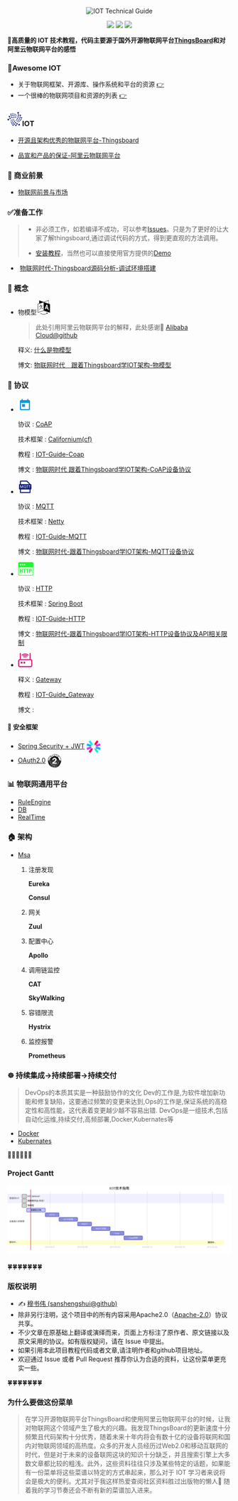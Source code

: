 <p align="center">
    <img src="https://james-1258744956.cos.ap-shanghai.myqcloud.com/IOT%20Technical%20Guide/logo.png" alt="IOT Technical Guide">
</p>
<p align="center">
    <a href="https://travis-ci.org/sanshengshui/IOT-Technical-Guide"><img src="https://travis-ci.org/sanshengshui/IOT-Technical-Guide.svg?branch=master" /></a>
    <a href="https://github.com/sanshengshui/Groza/blob/master/LICENSE"><img src="https://img.shields.io/badge/license-Apache-000000.svg" /></a>
    <a href="https://github.com/sanshengshui/IOT-Technical-Guide/issues"><img src="http://isitmaintained.com/badge/open/dreamans/syncd.svg" /></a>




 **:maple_leaf:高质量的 IOT 技术教程，代码主要源于国外开源物联网平台[ThingsBoard](https://thingsboard.io/)和对阿里云物联网平台的感悟**

### 🔎Awesome IOT

-  关于物联网框架、开源库、操作系统和平台的资源  [:point_right:](https://phodal.github.io/awesome-iot/)
- 一个很棒的物联网项目和资源的列表  [:point_right:](https://github.com/HQarroum/awesome-iot)

### ![](png/IOT.png)IOT

- [开源且架构优秀的物联网平台-Thingsboard](https://thingsboard.io/)

- [品宣和产品的保证-阿里云物联网平台](https://www.aliyun.com/product/iot-deviceconnect?spm=5176.12825654.eofdhaal5.103.e9392c4adOqibP)


### :couple: 商业前景

- [物联网前景与市场](https://blog.mushuwei.cn/2018/10/26/IOT市场及技术模拟/)

### :white_check_mark:准备工作

> - 非必须工作，如若编译不成功，可以参考[Issues](https://github.com/thingsboard/thingsboard/issues)。只是为了更好的让大家了解thingsboard,通过调试代码的方式，得到更直观的方法调用。
>
> - [安装教程](https://thingsboard.io/docs/installation/)，当然也可以直接使用官方提供的[Demo](http://demo.thingsboard.io)

- ​	[物联网时代-Thingsboard源码分析-调试环境搭建](https://blog.mushuwei.cn/2018/07/21/%E7%89%A9%E8%81%94%E7%BD%91%E6%97%B6%E4%BB%A3-Thingsboard%E6%BA%90%E7%A0%81%E5%88%86%E6%9E%90-%E8%B0%83%E8%AF%95%E7%8E%AF%E5%A2%83%E6%90%AD%E5%BB%BA/)

### :scroll: 概念

- 物模型![](png/language.png)
  
  > 此处引用阿里云物联网平台的解释，此处感谢:clap: ​[Alibaba Cloud@github](https://github.com/aliyun)
  
  释义:  [什么是物模型](https://help.aliyun.com/document_detail/73727.html)
  
  博文: [物联网时代　跟着Thingsboard学IOT架构-物模型](https://blog.mushuwei.cn/2019/04/17/%E6%88%91%E6%98%AF%E5%BA%96%E4%B8%81-%E8%82%A2%E8%A7%A3IOT%E5%B9%B3%E5%8F%B0%E4%B9%8B%E7%89%A9%E6%A8%A1%E5%9E%8B/)

### :email: 协议
- ![](png/coap.png)

  协议 :  [CoAP](https://coap.technology/)

  技术框架 : [Californium(cf)](https://www.eclipse.org/californium/)
  
  教程 : [IOT-Guide-Coap](https://github.com/sanshengshui/IOT-Technical-Guide/tree/master/IOT-Guide-Coap)
  
  博文 : [物联网时代 跟着Thingsboard学IOT架构-CoAP设备协议](https://blog.mushuwei.cn/2019/07/25/%E7%89%A9%E8%81%94%E7%BD%91%E6%97%B6%E4%BB%A3-%E8%B7%9F%E7%9D%80Thingsboard%E5%AD%A6IOT%E6%9E%B6%E6%9E%84-CoAP%E8%AE%BE%E5%A4%87%E5%8D%8F%E8%AE%AE/)

- ![](png/MQTT.png)

   协议 :  [MQTT](http://mqtt.org/)
  
   技术框架 :  [Netty](https://netty.io/)
   
   教程 : [IOT-Guide-MQTT](https://github.com/sanshengshui/IOT-Technical-Guide/tree/master/IOT-Guide-MQTT)
   
   博文 : [物联网时代-跟着Thingsboard学IOT架构-MQTT设备协议](https://blog.mushuwei.cn/2019/07/24/%E7%89%A9%E8%81%94%E7%BD%91%E6%97%B6%E4%BB%A3-%E8%B7%9F%E7%9D%80Thingsboard%E5%AD%A6IOT%E6%9E%B6%E6%9E%84-MQTT%E8%AE%BE%E5%A4%87%E5%8D%8F%E8%AE%AE/)

- ![](png/HTTP.png)
  
   协议 :  [HTTP](https://en.wikipedia.org/wiki/Hypertext_Transfer_Protocol)
   
   技术框架 :  [Spring Boot](https://spring.io/projects/spring-boot)
       
   教程 : [IOT-Guide-HTTP](https://github.com/sanshengshui/IOT-Technical-Guide/tree/master/IOT-Guide-HTTP)
   
   博文 : [物联网时代-跟着Thingsboard学IOT架构-HTTP设备协议及API相关限制](https://blog.mushuwei.cn/2019/08/16/%E7%89%A9%E8%81%94%E7%BD%91%E6%97%B6%E4%BB%A3-%E8%B7%9F%E7%9D%80Thingsboard%E5%AD%A6IOT%E6%9E%B6%E6%9E%84-HTTP%E8%AE%BE%E5%A4%87%E5%8D%8F%E8%AE%AE%E5%8F%8AAPI%E7%9B%B8%E5%85%B3%E9%99%90%E5%88%B6/)
   
- ![](png/gateway.png)
  
    释义 : [Gateway](https://baike.baidu.com/item/%E7%BD%91%E5%85%B3/98992?fr=aladdin)
    
    教程 : [IOT-Guide_Gateway](https://github.com/sanshengshui/IOT-Technical-Guide/tree/master/IOT-Guide-Gateway)
    
    博文 : 

#### :closed_lock_with_key:  安全框架

- [Spring Security + JWT]() [<img src="png/pic_logo.svg" align="center" width="32">](https://jwt.io/)
- [OAuth2.0]() [<img src="png/oauth-2-sm.png" align="center" width="32">](https://oauth.net/2/)

### :bar_chart: 物联网通用平台

- [RuleEngine]()
- [DB]()
- [RealTime]()

### :house: 架构

- [Msa]()

  1. 注册发现

     **Eureka**

     **Consul**

  2. 网关

     **Zuul**

  3. 配置中心

     **Apollo**

  4. 调用链监控

     **CAT**

     **SkyWalking**

  5. 容错限流

     **Hystrix**

  6. 监控报警

     **Prometheus**


###  :wheel_of_dharma: 持续集成->持续部署->持续交付
>DevOps的本质其实是一种鼓励协作的文化
>Dev的工作是,为软件增加新功能和修复缺陷，这要通过频繁的变更来达到,Ops的工作是,保证系统的高稳定性和高性能，这代表着变更越少越不容易出错.
>DevOps是一组技术,包括自动化运维,持续交付,高频部署,Docker,Kubernates等

- [Docker]()
- [Kubernates]()

:honeybee::honeybee::honeybee::honeybee::honeybee::honeybee:

### Project Gantt

![gantt_en](png/gantt_cn.svg)

:four_leaf_clover::four_leaf_clover::four_leaf_clover::four_leaf_clover::four_leaf_clover::four_leaf_clover::four_leaf_clover:


### 版权说明

- ✍️ [穆书伟 (sanshengshui@github)](https://github.com/sanshengshui)
- 除非另行注明，这个项目中的所有内容采用Apache2.0（[Apache-2.0](http://www.apache.org/licenses/LICENSE-2.0)）协议共享。
- 不少文章在原基础上翻译或演绎而来，页面上方标注了原作者、原文链接以及原文采用的协议。如有版权疑问，请在 Issue 中提出。
- 如果引用本此项目教程代码或者文章,请注明作者和github项目地址。
- 欢迎通过 Issue 或者 Pull Request 推荐你认为合适的资料，让这份菜单更充实一些。

:four_leaf_clover::four_leaf_clover::four_leaf_clover::four_leaf_clover::four_leaf_clover::four_leaf_clover::four_leaf_clover:

### 为什么要做这份菜单

> 在学习开源物联网平台ThingsBoard和使用阿里云物联网平台的时候，让我对物联网这个领域产生了极大的兴趣。我发现ThingsBoard的更新速度十分频繁且代码架构十分优秀，随着未来十年内将会有数十亿的设备将联网和国内对物联网领域的高热度。众多的开发人员经历过Web2.0和移动互联网的时代，但是对于未来的设备联网这块的知识十分缺乏，并且搜索引擎上大多数文章都比较的粗浅。此外，这些资料往往只涉及某些特定的话题，如果能有一份菜单将这些菜谱以特定的方式串起来，那么对于 IOT 学习者来说将会是极大的便利。尤其对于我这样热爱查阅社区资料胜过出版物的懒人:new_moon_with_face: 随着我的学习节奏还会不断有新的菜谱加入进来。
>
